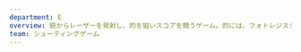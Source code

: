 ```yaml
---
department: E
overview: 銃からレーザーを発射し、的を狙いスコアを競うゲーム。的には、フォトレジスタを搭載することでレーザーを感知させるよう...
team: シューティングゲーム
---
```

